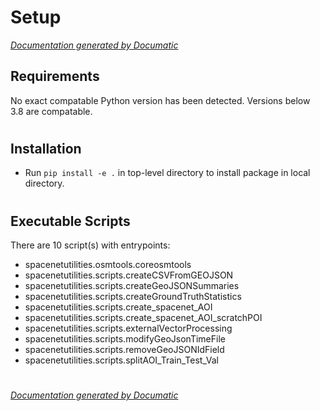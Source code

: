 # Setup

[_Documentation generated by Documatic_](https://www.documatic.com)

<!---Documatic-section-Requirements-start--->
## Requirements

No exact compatable Python version has been detected.
Versions below 3.8 are compatable.

# #
<!---Documatic-section-Requirements-end--->

<!---Documatic-section-Installation-start--->
## Installation

* Run `pip install -e .` in top-level directory to
install package in local directory.

# #
<!---Documatic-section-Installation-end--->

<!---Documatic-section-Executable Scripts-start--->
## Executable Scripts

There are 10 script(s) with entrypoints:
* spacenetutilities.osmtools.coreosmtools
* spacenetutilities.scripts.createCSVFromGEOJSON
* spacenetutilities.scripts.createGeoJSONSummaries
* spacenetutilities.scripts.createGroundTruthStatistics
* spacenetutilities.scripts.create_spacenet_AOI
* spacenetutilities.scripts.create_spacenet_AOI_scratchPOI
* spacenetutilities.scripts.externalVectorProcessing
* spacenetutilities.scripts.modifyGeoJsonTimeFile
* spacenetutilities.scripts.removeGeoJSONIdField
* spacenetutilities.scripts.splitAOI_Train_Test_Val

# #
<!---Documatic-section-Executable Scripts-end--->

[_Documentation generated by Documatic_](https://www.documatic.com)